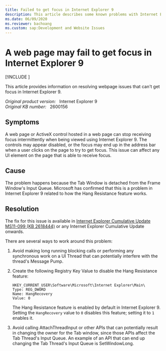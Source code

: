```yaml
---
title: Failed to get focus in Internet Explorer 9
description: This article describes some known problems with Internet Explorer 9's Hang Resistance Feature.
ms.date: 06/09/2020
ms.reviewer: bachoang
ms.custom: sap:Development and Website Issues
---
```

# A web page may fail to get focus in Internet Explorer 9

[!INCLUDE [](../../../includes/browsers-important.md)]

This article provides information on resolving webpage issues that can't get focus in Internet Explorer 9.

_Original product version:_ &nbsp; Internet Explorer 9  
_Original KB number:_ &nbsp; 2600156

## Symptoms

A web page or ActiveX control hosted in a web page can stop receiving focus intermittently when being viewed using Internet Explorer 9. The controls may appear disabled, or the focus may end up in the address bar when a user clicks on the page to try to get focus. This issue can affect any UI element on the page that is able to receive focus.

## Cause

The problem happens because the Tab Window is detached from the Frame Window's Input Queue. Microsoft has confirmed that this is a problem in Internet Explorer 9 related to how the Hang Resistance feature works.

## Resolution

The fix for this issue is available in [Internet Explorer Cumulative Update MS11-099 (KB 2618444)](/security-updates/Securitybulletins/2011/ms11-099) or any Internet Explorer Cumulative Update onwards.

There are several ways to work around this problem:

1. Avoid making long running blocking calls or performing any synchronous work on a UI Thread that can potentially interfere with the thread's Message Pump.

2. Create the following Registry Key Value to disable the Hang Resistance feature:

    ```console
    HKEY_CURRENT_USER\Software\Microsoft\Internet Explorer\Main\
    Type: REG_DWORD
    Name: HangRecovery
    Value: 0
    ```

    The Hang Resistance feature is enabled by default in Internet Explorer 9. Setting the `HangRecovery` value to `0` disables this feature; setting it to `1` enables it.

3. Avoid calling AttachThreadInput or other APIs that can potentially result in changing the owner for the Tab window, since those APIs affect the Tab Thread's Input Queue. An example of an API that can end up changing the Tab Thread's Input Queue is SetWindowLong.
